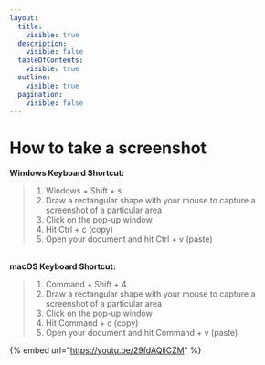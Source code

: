 ```yaml
---
layout:
  title:
    visible: true
  description:
    visible: false
  tableOfContents:
    visible: true
  outline:
    visible: true
  pagination:
    visible: false
---
```


# How to take a screenshot

**Windows Keyboard Shortcut:**

> 1. Windows + Shift + s
> 2. Draw a rectangular shape with your mouse to capture a screenshot of a particular area
> 3. Click on the pop-up window
> 4. Hit Ctrl + c (copy)
> 5. Open your document and hit Ctrl + v (paste)

\
**macOS Keyboard Shortcut:**

> 1. Command + Shift + 4
> 2. Draw a rectangular shape with your mouse to capture a screenshot of a particular area
> 3. Click on the pop-up window
> 4. Hit Command + c (copy)
> 5. Open your document and hit Command + v (paste)

{% embed url="https://youtu.be/29fdAQliCZM" %}
